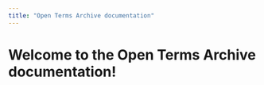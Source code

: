 ```yaml
---
title: "Open Terms Archive documentation"
---
```


# Welcome to the Open Terms Archive documentation!
